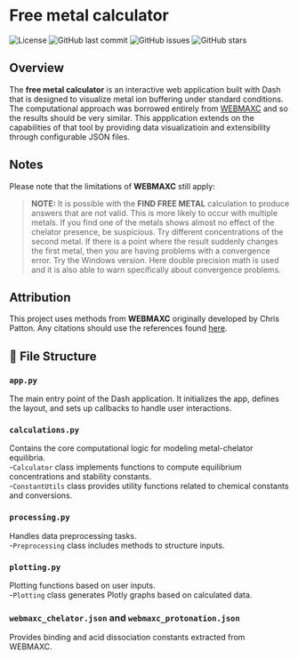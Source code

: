 # Free metal calculator

![License](https://img.shields.io/github/license/joel-rosenbaum/free_metal)
![GitHub last commit](https://img.shields.io/github/last-commit/joel-rosenbaum/free_metal)
![GitHub issues](https://img.shields.io/github/issues/joel-rosenbaum/free_metal)
![GitHub stars](https://img.shields.io/github/stars/joel-rosenbaum/free_metal?style=social)

## Overview

The **free metal calculator** is an interactive web application built with Dash that is designed to visualize metal ion buffering under standard conditions. The computational approach was borrowed entirely from [WEBMAXC](https://somapp.ucdmc.ucdavis.edu/pharmacology/bers/maxchelator/webmaxc/webmaxcS.htm) and so the results should be very similar. This appplication extends on the capabilities of that tool by providing data visualizatioin and extensibility through configurable JSON files. 

## Notes

Please note that the limitations of **WEBMAXC** still apply:

> **NOTE:** It is possible with the **FIND FREE METAL** calculation to produce answers that are not valid. This is more likely to occur with multiple metals. If you find one of the metals shows almost no effect of the chelator presence, be suspicious. Try different concentrations of the second metal. If there is a point where the result suddenly changes the first metal, then you are having problems with a convergence error. Try the Windows version. Here double precision math is used and it is also able to warn specifically about convergence problems.

## Attribution

This project uses methods from **WEBMAXC** originally developed by Chris Patton. Any citations should use the references found [here](https://somapp.ucdmc.ucdavis.edu/pharmacology/bers/maxchelator/references.htm).

## 📂 File Structure

### `app.py`
The main entry point of the Dash application. It initializes the app, defines the layout, and sets up callbacks to handle user interactions.

### `calculations.py`
Contains the core computational logic for modeling metal-chelator equilibria.<br>
-`Calculator` class implements functions to compute equilibrium concentrations and stability constants.<br>
-`ConstantUtils` class provides utility functions related to chemical constants and conversions.

### `processing.py`
Handles data preprocessing tasks.<br>
-`Preprocessing` class includes methods to structure inputs.

### `plotting.py`
Plotting functions based on user inputs.<br>
-`Plotting` class generates Plotly graphs based on calculated data.

### `webmaxc_chelator.json` and `webmaxc_protonation.json`
Provides binding and acid dissociation constants extracted from WEBMAXC.
